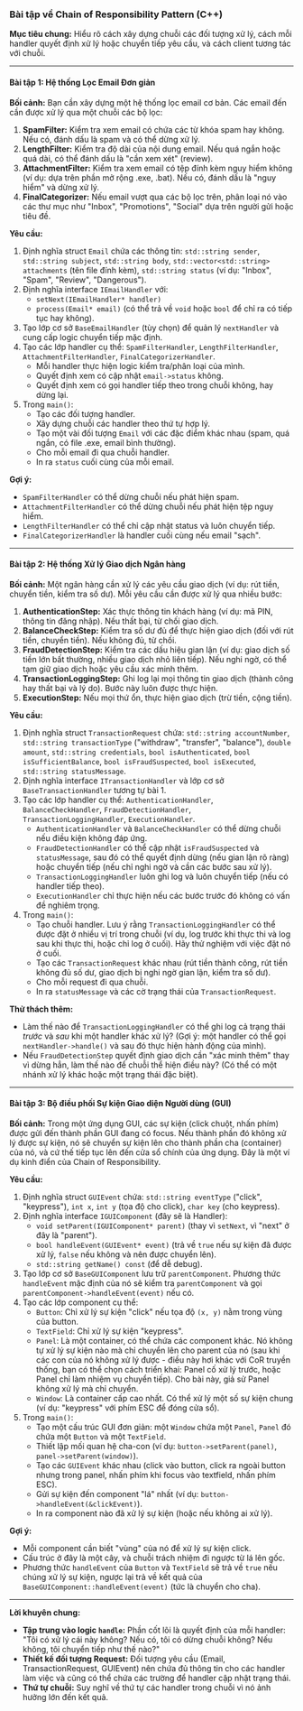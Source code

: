 ### Bài tập về Chain of Responsibility Pattern (C++)

**Mục tiêu chung:** Hiểu rõ cách xây dựng chuỗi các đối tượng xử lý, cách mỗi handler quyết định xử lý hoặc chuyển tiếp yêu cầu, và cách client tương tác với chuỗi.

---

#### Bài tập 1: Hệ thống Lọc Email Đơn giản

**Bối cảnh:**
Bạn cần xây dựng một hệ thống lọc email cơ bản. Các email đến cần được xử lý qua một chuỗi các bộ lọc:
1.  **SpamFilter:** Kiểm tra xem email có chứa các từ khóa spam hay không. Nếu có, đánh dấu là spam và có thể dừng xử lý.
2.  **LengthFilter:** Kiểm tra độ dài của nội dung email. Nếu quá ngắn hoặc quá dài, có thể đánh dấu là "cần xem xét" (review).
3.  **AttachmentFilter:** Kiểm tra xem email có tệp đính kèm nguy hiểm không (ví dụ: dựa trên phần mở rộng .exe, .bat). Nếu có, đánh dấu là "nguy hiểm" và dừng xử lý.
4.  **FinalCategorizer:** Nếu email vượt qua các bộ lọc trên, phân loại nó vào các thư mục như "Inbox", "Promotions", "Social" dựa trên người gửi hoặc tiêu đề.

**Yêu cầu:**

1.  Định nghĩa struct `Email` chứa các thông tin: `std::string sender`, `std::string subject`, `std::string body`, `std::vector<std::string> attachments` (tên file đính kèm), `std::string status` (ví dụ: "Inbox", "Spam", "Review", "Dangerous").
2.  Định nghĩa interface `IEmailHandler` với:
    *   `setNext(IEmailHandler* handler)`
    *   `process(Email* email)` (có thể trả về `void` hoặc `bool` để chỉ ra có tiếp tục hay không).
3.  Tạo lớp cơ sở `BaseEmailHandler` (tùy chọn) để quản lý `nextHandler` và cung cấp logic chuyển tiếp mặc định.
4.  Tạo các lớp handler cụ thể: `SpamFilterHandler`, `LengthFilterHandler`, `AttachmentFilterHandler`, `FinalCategorizerHandler`.
    *   Mỗi handler thực hiện logic kiểm tra/phân loại của mình.
    *   Quyết định xem có cập nhật `email->status` không.
    *   Quyết định xem có gọi handler tiếp theo trong chuỗi không, hay dừng lại.
5.  Trong `main()`:
    *   Tạo các đối tượng handler.
    *   Xây dựng chuỗi các handler theo thứ tự hợp lý.
    *   Tạo một vài đối tượng `Email` với các đặc điểm khác nhau (spam, quá ngắn, có file .exe, email bình thường).
    *   Cho mỗi email đi qua chuỗi handler.
    *   In ra `status` cuối cùng của mỗi email.

**Gợi ý:**
*   `SpamFilterHandler` có thể dừng chuỗi nếu phát hiện spam.
*   `AttachmentFilterHandler` có thể dừng chuỗi nếu phát hiện tệp nguy hiểm.
*   `LengthFilterHandler` có thể chỉ cập nhật status và luôn chuyển tiếp.
*   `FinalCategorizerHandler` là handler cuối cùng nếu email "sạch".

---

#### Bài tập 2: Hệ thống Xử lý Giao dịch Ngân hàng

**Bối cảnh:**
Một ngân hàng cần xử lý các yêu cầu giao dịch (ví dụ: rút tiền, chuyển tiền, kiểm tra số dư). Mỗi yêu cầu cần được xử lý qua nhiều bước:
1.  **AuthenticationStep:** Xác thực thông tin khách hàng (ví dụ: mã PIN, thông tin đăng nhập). Nếu thất bại, từ chối giao dịch.
2.  **BalanceCheckStep:** Kiểm tra số dư đủ để thực hiện giao dịch (đối với rút tiền, chuyển tiền). Nếu không đủ, từ chối.
3.  **FraudDetectionStep:** Kiểm tra các dấu hiệu gian lận (ví dụ: giao dịch số tiền lớn bất thường, nhiều giao dịch nhỏ liên tiếp). Nếu nghi ngờ, có thể tạm giữ giao dịch hoặc yêu cầu xác minh thêm.
4.  **TransactionLoggingStep:** Ghi log lại mọi thông tin giao dịch (thành công hay thất bại và lý do). Bước này luôn được thực hiện.
5.  **ExecutionStep:** Nếu mọi thứ ổn, thực hiện giao dịch (trừ tiền, cộng tiền).

**Yêu cầu:**

1.  Định nghĩa struct `TransactionRequest` chứa: `std::string accountNumber`, `std::string transactionType` ("withdraw", "transfer", "balance"), `double amount`, `std::string credentials`, `bool isAuthenticated`, `bool isSufficientBalance`, `bool isFraudSuspected`, `bool isExecuted`, `std::string statusMessage`.
2.  Định nghĩa interface `ITransactionHandler` và lớp cơ sở `BaseTransactionHandler` tương tự bài 1.
3.  Tạo các lớp handler cụ thể: `AuthenticationHandler`, `BalanceCheckHandler`, `FraudDetectionHandler`, `TransactionLoggingHandler`, `ExecutionHandler`.
    *   `AuthenticationHandler` và `BalanceCheckHandler` có thể dừng chuỗi nếu điều kiện không đáp ứng.
    *   `FraudDetectionHandler` có thể cập nhật `isFraudSuspected` và `statusMessage`, sau đó có thể quyết định dừng (nếu gian lận rõ ràng) hoặc chuyển tiếp (nếu chỉ nghi ngờ và cần các bước sau xử lý).
    *   `TransactionLoggingHandler` luôn ghi log và luôn chuyển tiếp (nếu có handler tiếp theo).
    *   `ExecutionHandler` chỉ thực hiện nếu các bước trước đó không có vấn đề nghiêm trọng.
4.  Trong `main()`:
    *   Tạo chuỗi handler. Lưu ý rằng `TransactionLoggingHandler` có thể được đặt ở nhiều vị trí trong chuỗi (ví dụ, log trước khi thực thi và log sau khi thực thi, hoặc chỉ log ở cuối). Hãy thử nghiệm với việc đặt nó ở cuối.
    *   Tạo các `TransactionRequest` khác nhau (rút tiền thành công, rút tiền không đủ số dư, giao dịch bị nghi ngờ gian lận, kiểm tra số dư).
    *   Cho mỗi request đi qua chuỗi.
    *   In ra `statusMessage` và các cờ trạng thái của `TransactionRequest`.

**Thử thách thêm:**
*   Làm thế nào để `TransactionLoggingHandler` có thể ghi log cả trạng thái *trước* và *sau* khi một handler khác xử lý? (Gợi ý: một handler có thể gọi `nextHandler->handle()` và sau đó thực hiện hành động của mình).
*   Nếu `FraudDetectionStep` quyết định giao dịch cần "xác minh thêm" thay vì dừng hẳn, làm thế nào để chuỗi thể hiện điều này? (Có thể có một nhánh xử lý khác hoặc một trạng thái đặc biệt).

---

#### Bài tập 3: Bộ điều phối Sự kiện Giao diện Người dùng (GUI)

**Bối cảnh:**
Trong một ứng dụng GUI, các sự kiện (click chuột, nhấn phím) được gửi đến thành phần GUI đang có focus. Nếu thành phần đó không xử lý được sự kiện, nó sẽ chuyển sự kiện lên cho thành phần cha (container) của nó, và cứ thế tiếp tục lên đến cửa sổ chính của ứng dụng. Đây là một ví dụ kinh điển của Chain of Responsibility.

**Yêu cầu:**

1.  Định nghĩa struct `GUIEvent` chứa: `std::string eventType` ("click", "keypress"), `int x`, `int y` (tọa độ cho click), `char key` (cho keypress).
2.  Định nghĩa interface `IGUIComponent` (đây sẽ là Handler):
    *   `void setParent(IGUIComponent* parent)` (thay vì `setNext`, vì "next" ở đây là "parent").
    *   `bool handleEvent(GUIEvent* event)` (trả về `true` nếu sự kiện đã được xử lý, `false` nếu không và nên được chuyển lên).
    *   `std::string getName() const` (để dễ debug).
3.  Tạo lớp cơ sở `BaseGUIComponent` lưu trữ `parentComponent`. Phương thức `handleEvent` mặc định của nó sẽ kiểm tra `parentComponent` và gọi `parentComponent->handleEvent(event)` nếu có.
4.  Tạo các lớp component cụ thể:
    *   `Button`: Chỉ xử lý sự kiện "click" nếu tọa độ `(x, y)` nằm trong vùng của button.
    *   `TextField`: Chỉ xử lý sự kiện "keypress".
    *   `Panel`: Là một container, có thể chứa các component khác. Nó không tự xử lý sự kiện nào mà chỉ chuyển lên cho parent của nó (sau khi các con của nó không xử lý được - điều này hơi khác với CoR truyền thống, bạn có thể chọn cách triển khai: Panel cố xử lý trước, hoặc Panel chỉ làm nhiệm vụ chuyển tiếp). Cho bài này, giả sử Panel không xử lý mà chỉ chuyển.
    *   `Window`: Là container cấp cao nhất. Có thể xử lý một số sự kiện chung (ví dụ: "keypress" với phím ESC để đóng cửa sổ).
5.  Trong `main()`:
    *   Tạo một cấu trúc GUI đơn giản: một `Window` chứa một `Panel`, `Panel` đó chứa một `Button` và một `TextField`.
    *   Thiết lập mối quan hệ cha-con (ví dụ: `button->setParent(panel)`, `panel->setParent(window)`).
    *   Tạo các `GUIEvent` khác nhau (click vào button, click ra ngoài button nhưng trong panel, nhấn phím khi focus vào textfield, nhấn phím ESC).
    *   Gửi sự kiện đến component "lá" nhất (ví dụ: `button->handleEvent(&clickEvent)`).
    *   In ra component nào đã xử lý sự kiện (hoặc nếu không ai xử lý).

**Gợi ý:**
*   Mỗi component cần biết "vùng" của nó để xử lý sự kiện click.
*   Cấu trúc ở đây là một cây, và chuỗi trách nhiệm đi ngược từ lá lên gốc.
*   Phương thức `handleEvent` của `Button` và `TextField` sẽ trả về `true` nếu chúng xử lý sự kiện, ngược lại trả về kết quả của `BaseGUIComponent::handleEvent(event)` (tức là chuyển cho cha).

---

**Lời khuyên chung:**

*   **Tập trung vào logic `handle`:** Phần cốt lõi là quyết định của mỗi handler: "Tôi có xử lý cái này không? Nếu có, tôi có dừng chuỗi không? Nếu không, tôi chuyển tiếp như thế nào?"
*   **Thiết kế đối tượng Request:** Đối tượng yêu cầu (Email, TransactionRequest, GUIEvent) nên chứa đủ thông tin cho các handler làm việc và cũng có thể chứa các trường để handler cập nhật trạng thái.
*   **Thứ tự chuỗi:** Suy nghĩ về thứ tự các handler trong chuỗi vì nó ảnh hưởng lớn đến kết quả.